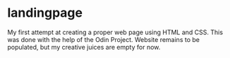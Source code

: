 # landingpage
My first attempt at creating a proper web page using HTML and CSS. This was done with the help of the Odin Project.
Website remains to be populated, but my creative juices are empty for now.
